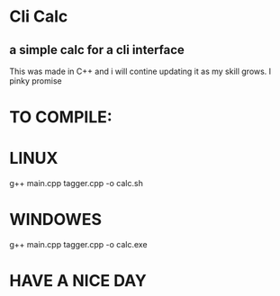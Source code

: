 # Cli Calc
## a simple calc for a cli interface

This was made in C++ and i will contine updating it as my skill grows. I pinky promise

# TO COMPILE:
# LINUX
g++ main.cpp tagger.cpp -o calc.sh 
# WINDOWES
g++ main.cpp tagger.cpp -o calc.exe




<h1> HAVE A NICE DAY<h1>
